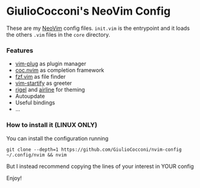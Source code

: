 # GiulioCocconi's NeoVim Config

These are my [NeoVim](https://neovim.io) config files. 
`init.vim` is the entrypoint and it loads the others `.vim` files in the `core` directory.

### Features

- [vim-plug](https://github.com/junegunn/vim-plug) as plugin manager
- [coc.nvim](https://github.com/neoclide/coc.nvim) as completion framework
- [fzf.vim](https://github.com/junegunn/fzf.vim) as file finder
- [vim-startify](https://github.com/mhinz/vim-startify) as greeter
- [rigel](https://github.com/Rigellute/rigel) and [airline](https://github.com/vim-airline/vim-airline) for theming
- Autoupdate
- Useful bindings
- ...

### How to install it (LINUX ONLY)
You can install the configuration running
```
git clone --depth=1 https://github.com/GiulioCocconi/nvim-config ~/.config/nvim && nvim
```
But I instead recommend copying the lines of your interest in YOUR config

Enjoy!
